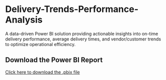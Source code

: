 # Delivery-Trends-Performance-Analysis

A data-driven Power BI solution providing actionable insights into on-time delivery performance, average delivery times, and vendor/customer trends to optimize operational efficiency.

## Download the Power BI Report
[Click here to download the .pbix file](https://github.com/AnuSunny96/Delivery-Trends-Performance-Analysis/releases/download/v1.0/Delivery.Trends.Performance.Analysis.BI.Project.pbix)
